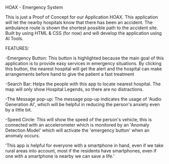 HOAX - Emergency System

This is just a Proof of Concept for our Application HOAX.
This application will let the nearby hospitals know that there has been an accident. The ambulance route is shown the shortest possible path to the accident site. Built by using HTML & CSS (for now) and will develop the application using AI Tools.

FEATURES:

-Emergency Button: This button is highlighted because the main goal of this application is to provide easy services in emergency situations.
		  By clicking this button, the nearest hospital will get the alert and the hospital can make arrangements before hand to 		  give the patient a fast treatment

-Search Bar: Helps the people with this app to locate nearest hospital. The map will only show Hospital Legends, so there are no 	  	    distractions.

-The Message pop-up: The message pop-up indicates the usage of 'Audio Generation AI', which will be helpful in reducing the person's anxiety 	            even by a little bit. 

-Speed Circle: This will show the speed of the person's vehicle, this is connected with an accelerometer which is monitored by an 'Anomaly 		Detection Model' which will activate the 'emergency button' when an anomaly occurs.



'This app is helpful for everyone with a smartphone in hand, even if we take rural areas into account, most if the residents have smartphones, even if one with a smartphone is nearby we can save a life.'
